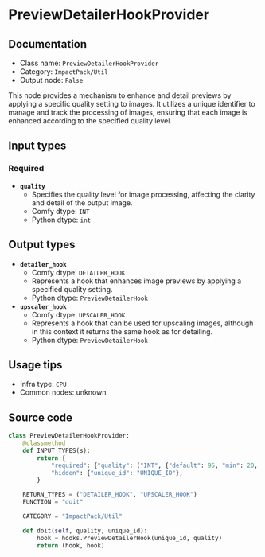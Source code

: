 # PreviewDetailerHookProvider
## Documentation
- Class name: `PreviewDetailerHookProvider`
- Category: `ImpactPack/Util`
- Output node: `False`

This node provides a mechanism to enhance and detail previews by applying a specific quality setting to images. It utilizes a unique identifier to manage and track the processing of images, ensuring that each image is enhanced according to the specified quality level.
## Input types
### Required
- **`quality`**
    - Specifies the quality level for image processing, affecting the clarity and detail of the output image.
    - Comfy dtype: `INT`
    - Python dtype: `int`
## Output types
- **`detailer_hook`**
    - Comfy dtype: `DETAILER_HOOK`
    - Represents a hook that enhances image previews by applying a specified quality setting.
    - Python dtype: `PreviewDetailerHook`
- **`upscaler_hook`**
    - Comfy dtype: `UPSCALER_HOOK`
    - Represents a hook that can be used for upscaling images, although in this context it returns the same hook as for detailing.
    - Python dtype: `PreviewDetailerHook`
## Usage tips
- Infra type: `CPU`
- Common nodes: unknown


## Source code
```python
class PreviewDetailerHookProvider:
    @classmethod
    def INPUT_TYPES(s):
        return {
            "required": {"quality": ("INT", {"default": 95, "min": 20, "max": 100})},
            "hidden": {"unique_id": "UNIQUE_ID"},
        }

    RETURN_TYPES = ("DETAILER_HOOK", "UPSCALER_HOOK")
    FUNCTION = "doit"

    CATEGORY = "ImpactPack/Util"

    def doit(self, quality, unique_id):
        hook = hooks.PreviewDetailerHook(unique_id, quality)
        return (hook, hook)

```
